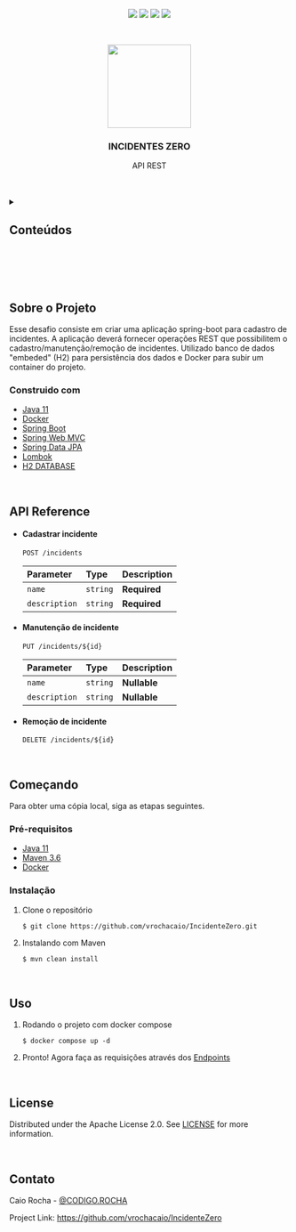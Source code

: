 <div>
  <p align="center">
  <a href="https://github.com/vrochacaio/IncidenteZero/blob/main/LICENSE" target="_blank"><img src="https://img.shields.io/github/license/vrochacaio/IncidenteZero?style=for-the-badge" target="_blank"></a>
  <img src="https://img.shields.io/docker/v/vrochacaio/incidentezero-app/latest?style=for-the-badge">
  <img src="https://img.shields.io/badge/DATABASE-H2-blue?style=for-the-badge&logo=Databricks">
  <img src="https://img.shields.io/badge/Spring-6DB33F?style=for-the-badge&logo=spring&logoColor=white">
  </p>
</div>

</br>

<p align="center"><img src="https://imgur.com/oCwD12S.png" width="150" height="150">

### <p align=center>INCIDENTES ZERO
<p align=center>API REST

</br>
</br>
</br>

  
<details>
  <summary>
    
  ## Conteúdos
  </summary>

  <p>
  
  1. [Sobre o Projeto](#sobre-o-projeto)
     * [Contruido com](#construido-com)
  2. [API Reference](#api-reference)
     * [Cadastrar incidente](#cadastrar-incidente)
     * [Manutenção de incidente](#manutenção-de-incidente)
     * [Remoção de incidente](#remoção-de-incidente)
  3. [Começando](#começando)
     * [Pré-requisitos](#pré-requisitos)
     * [Instalação](#pré-requisitos)
  4. [Uso](#uso)
  5. [Licença](#license)
  6. [Contato](#contato)
    
  </p>
</details>

</br>
</br>
</br>
</br>

## Sobre o Projeto
Esse desafio consiste em criar uma aplicação spring-boot para cadastro de incidentes. A aplicação deverá fornecer operações
REST que possibilitem o cadastro/manutenção/remoção de incidentes. Utilizado banco de dados "embeded" (H2) para persistência dos dados e Docker para subir um container do projeto.

### Construido com

* [Java 11]()
* [Docker]()
* [Spring Boot]()
* [Spring Web MVC]()
* [Spring Data JPA]()
* [Lombok]()
* [H2 DATABASE]()

</br>

## API Reference

* #### Cadastrar incidente
  ```http
  POST /incidents
  ```
  | Parameter | Type     | Description                |
  | :-------- | :------- | :------------------------- |
  | `name` | `string` | **Required** |
  | `description` | `string` | **Required** |

* #### Manutenção de incidente
  ```http
  PUT /incidents/${id}
  ```
  | Parameter | Type     | Description                |
  | :-------- | :------- | :------------------------- |
  | `name` | `string` | **Nullable** |
  | `description` | `string` | **Nullable** |

* #### Remoção de incidente
  ```http
  DELETE /incidents/${id}
  ```

</br>

## Começando
Para obter uma cópia local, siga as etapas seguintes.

### Pré-requisitos

* [Java 11]()
* [Maven 3.6]()
* [Docker]()

### Instalação

1. Clone o repositório
    ```
    $ git clone https://github.com/vrochacaio/IncidenteZero.git
    ```

2. Instalando com Maven
    ```
    $ mvn clean install
    ```

</br>

## Uso

1. Rodando o projeto com docker compose
    ```
    $ docker compose up -d
    ```

2. Pronto! Agora faça as requisições através dos [Endpoints](https://github.com/vrochacaio/IncidenteZero#api-reference)

</br>

## License
Distributed under the Apache License 2.0. See [LICENSE](https://github.com/vrochacaio/IncidenteZero/blob/main/LICENSE) for more information.

</br>

## Contato
Caio Rocha - [@CODIGO.ROCHA](https://linktr.ee/vrocha.caio)

Project Link: https://github.com/vrochacaio/IncidenteZero
